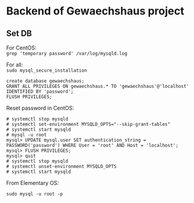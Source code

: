 # Backend of Gewaechshaus project

## Set DB

For CentOS:  
`grep 'temporary password' /var/log/mysqld.log`

For all:  
`sudo mysql_secure_installation`


```
create database gewaechshaus;
GRANT ALL PRIVILEGES ON gewaechshaus.* TO 'gewaechshaus'@'localhost' IDENTIFIED BY 'password';
FLUSH PRIVILEGES;
```

Reset password in CentOS:  

```
# systemctl stop mysqld
# systemctl set-environment MYSQLD_OPTS="--skip-grant-tables"
# systemctl start mysqld
# mysql -u root
mysql> UPDATE mysql.user SET authentication_string = PASSWORD('password') WHERE User = 'root' AND Host = 'localhost';
mysql> FLUSH PRIVILEGES;
mysql> quit
# systemctl stop mysqld
# systemctl unset-environment MYSQLD_OPTS
# systemctl start mysqld
```

From Elementary OS:

`sudo mysql -u root -p`
